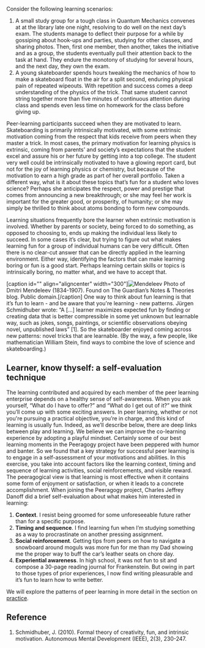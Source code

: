 Consider the following learning scenarios:
1.  A small study group for a tough class in Quantum Mechanics convenes
    at at the library late one night, resolving to do well on the next
    day’s exam. The students manage to deflect their purpose for a while
    by gossiping about hook-ups and parties, studying for other classes,
    and sharing photos. Then, first one member, then another, takes the
    initiative and as a group, the students eventually pull their
    attention back to the task at hand. They endure the monotony of
    studying for several hours, and the next day, they own the exam.
2.  A young skateboarder spends hours tweaking the mechanics of how to
    make a skateboard float in the air for a split second, enduring
    physical pain of repeated wipeouts. With repetition and success
    comes a deep understanding of the physics of the trick. That same
    student cannot string together more than five minutes of continuous
    attention during class and spends even less time on homework for the
    class before giving up.

Peer-learning participants succeed when they are motivated to learn.
Skateboarding is primarily intrinsically motivated, with some extrinsic
motivation coming from the respect that kids receive from peers when
they master a trick. In most cases, the primary motivation for learning
physics is extrinsic, coming from parents' and society’s expectations
that the student excel and assure his or her future by getting into a
top college.
The student very well could be intrinsically motivated to have a glowing
report card, but not for the joy of learning physics or chemistry, but
because of the motivation to earn a high grade as part of her overall
portfolio. Taken a different way, what is it about these topics that’s
fun for a student who loves science? Perhaps she anticipates the
respect, power and prestige that comes from announcing a new
breakthrough; or she may feel her work is important for the greater
good, or prosperity, of humanity; or she may simply be thrilled to think
about atoms bonding to form new compounds.

Learning situations frequently bore the learner when extrinsic
motivation is involved. Whether by parents or society, being forced to
do something, as opposed to choosing to, ends up making the individual
less likely to succeed. In some cases it’s clear, but trying to figure
out what makes learning fun for a group of individual humans can be very
difficult. Often there is no clear-cut answer that can be directly
applied in the learning environment. Either way, identifying the factors
that can make learning boring or fun is a good start. Perhaps learning
certain skills or topics is intrinsically boring, no matter what, and we
have to accept that.

[caption id="" align="aligncenter"
width="300"]![Mendeleev](http://24.media.tumblr.com/tumblr_m25ta0G1pC1rttc8xo1_r1_500.jpg)
Photo of Dmitri Mendeleev (1834-1907). Found on The Guardian’s Notes &
Theories blog. Public domain.[/caption]
One way to think about fun learning is that it’s fun to learn - and be
aware that you're learning - new patterns. Jürgen Schmidhuber wrote: “A
[...] learner maximizes expected fun by finding or creating data that is
better compressible in some yet unknown but learnable way, such as
jokes, songs, paintings, or scientific observations obeying novel,
unpublished laws” [1]. So the skateboarder enjoyed coming across new
patterns: novel tricks that are learnable. (By the way, a few people,
like mathematician William Stein, find ways to combine the love of
science and skateboarding.)

## Learner, know thyself: a self-evaluation technique

The learning contributed and acquired by each member of the peer
learning enterprise depends on a healthy sense of self-awareness. When
you ask yourself, “What do I have to offer?” and “What do I get out of
it?” we think you’ll come up with some exciting answers. In peer
learning, whether or not you're pursuing a practical objective, you’re
in charge, and this kind of learning is usually fun. Indeed, as we’ll
describe below, there are deep links between play and learning. We
believe we can improve the co-learning experience by adopting a playful
mindset. Certainly some of our best learning moments in the Peeragogy
project have been peppered with humor and banter. So we found that a key
strategy for successful peer learning is to engage in a self-assessment
of your motivations and abilities. In this exercise, you take into
account factors like the learning context, timing and sequence of
learning activities, social reinforcements, and visible reward. The
peeragogical view is that learning is most effective when it contains
some form of enjoyment or satisfaction, or when it leads to a concrete
accomplishment.
When joining the Peeragogy project, Charles Jeffrey Danoff did a brief
self-evaluation about what makes him interested in learning:

1.  **Context**. I resist being groomed for some unforeseeable future
    rather than for a specific purpose.
2.  **Timing and sequence**. I find learning fun when I’m studying
    something as a way to procrastinate on another pressing assignment.
3.  **Social reinforcement**. Getting tips from peers on how to navigate
    a snowboard around moguls was more fun for me than my Dad showing me
    the proper way to buff the car’s leather seats on chore day.
4.  **Experiential awareness**. In high school, it was not fun to sit
    and compose a 30-page reading journal for Frankenstein. But owing in
    part to those types of prior experiences, I now find writing
    pleasurable and it’s fun to learn how to write better.

We will explore the patterns of peer learning in more detail in the
section on [practice](http://peeragogy.org/practice/).
## Reference

1.  Schmidhuber, J. (2010). Formal theory of creativity, fun, and
    intrinsic motivation. Autonomous Mental Development (IEEE), 2(3),
    230-247.

